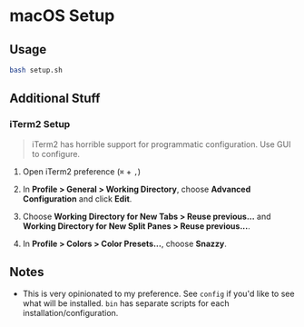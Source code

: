 # macOS Setup

## Usage

```sh
bash setup.sh
```

## Additional Stuff

### iTerm2 Setup

> iTerm2 has horrible support for programmatic configuration. Use GUI to configure.

1. Open iTerm2 preference (`⌘` + `,`)

2. In **Profile > General > Working Directory**, choose **Advanced Configuration** and click **Edit**.

3. Choose **Working Directory for New Tabs > Reuse previous...** and **Working Directory for New Split Panes > Reuse previous...**.

4. In **Profile > Colors > Color Presets...**, choose **Snazzy**.

## Notes

- This is very opinionated to my preference. See `config` if you'd like to see what will be installed. `bin` has separate scripts for each installation/configuration.
